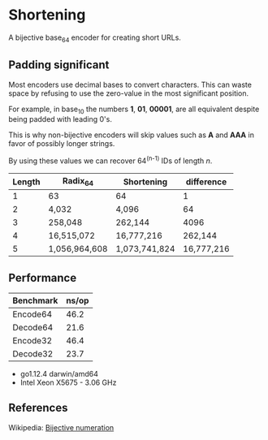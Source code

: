 # Shortening
A bijective base<sub>64</sub> encoder for creating short URLs.


## Padding significant
Most encoders use decimal bases to convert characters.
This can waste space by refusing to use the zero-value in the most significant position.

For example, in base<sub>10</sub> the numbers **1**, **01**, **00001**,
are all equivalent despite being padded with leading 0's.

This is why non-bijective encoders will skip values such as **A** and **AAA**
in favor of possibly longer strings.

By using these values we can recover 64<sup>(n-1)</sup> IDs
of length *n*.

| Length | Radix<sub>64</sub> |   Shortening  | difference |
|--------|--------------------|---------------|------------|
|    1   |                 63 |            64 |          1 |
|    2   |              4,032 |         4,096 |         64 |
|    3   |            258,048 |       262,144 |       4096 |
|    4   |         16,515,072 |    16,777,216 |    262,144 |
|    5   |      1,056,964,608 | 1,073,741,824 | 16,777,216 |


## Performance
|  Benchmark   |  ns/op |
|--------------|--------|
|  Encode64    |   46.2 |
|  Decode64    |   21.6 |
|  Encode32    |   46.4 |
|  Decode32    |   23.7 |

* go1.12.4 darwin/amd64
* Intel Xeon X5675 - 3.06 GHz

## References
Wikipedia: [Bijective numeration](https://en.wikipedia.org/wiki/Bijective_numeration)
